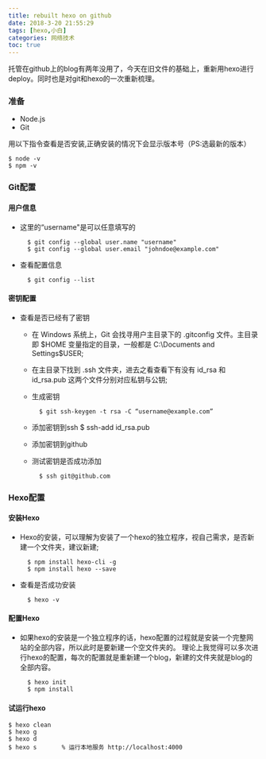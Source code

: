 ```yaml
---
title: rebuilt hexo on github
date: 2018-3-20 21:55:29
tags: [hexo,小白]
categories: 网络技术
toc: true
---
```

托管在github上的blog有两年没用了，今天在旧文件的基础上，重新用hexo进行deploy。同时也是对git和hexo的一次重新梳理。
<!-- more -->

### 准备
- Node.js
- Git

用以下指令查看是否安装,正确安装的情况下会显示版本号（PS:选最新的版本）
	    
	$ node -v
	$ npm -v

### Git配置
#### 用户信息
- 这里的“username"是可以任意填写的

		$ git config --global user.name "username"
		$ git config --global user.email "johndoe@example.com"

- 查看配置信息

		$ git config --list
		
#### 密钥配置
- 查看是否已经有了密钥
	- 在 Windows 系统上，Git 会找寻用户主目录下的 .gitconfig 文件。主目录即 $HOME 变量指定的目录，一般都是 C:\Documents and Settings\$USER;
	- 在主目录下找到 .ssh 文件夹，进去之看查看下有没有 id_rsa 和 id_rsa.pub 这两个文件分别对应私钥与公钥;
	- 生成密钥
		
			$ git ssh-keygen -t rsa -C “username@example.com”
			
	- 添加密钥到ssh
			$ ssh-add id_rsa.pub
	- 添加密钥到github
	- 测试密钥是否成功添加
			
			$ ssh git@github.com

### Hexo配置
#### 安装Hexo

- Hexo的安装，可以理解为安装了一个hexo的独立程序，视自己需求，是否新建一个文件夹，建议新建;
		
		$ npm install hexo-cli -g
		$ npm install hexo --save
- 查看是否成功安装

		$ hexo -v
		
#### 配置Hexo

- 如果hexo的安装是一个独立程序的话，hexo配置的过程就是安装一个完整网站的全部内容，所以此时是要新建一个空文件夹的。
理论上我觉得可以多次进行hexo的配置，每次的配置就是重新建一个blog，新建的文件夹就是blog的全部内容。

		$ hexo init
		$ npm install

#### 试运行hexo 

	$ hexo clean
	$ hexo g
	$ hexo d
	$ hexo s       % 运行本地服务 http://localhost:4000
